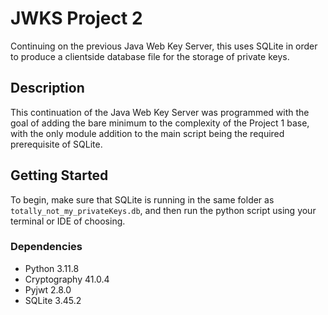 # JWKS Project 2
Continuing on the previous Java Web Key Server, this uses SQLite in order to produce a clientside database file for the storage of private keys.

## Description
This continuation of the Java Web Key Server was programmed with the goal of adding the bare minimum to the complexity of the Project 1 base, with the only module addition to the main script being the required prerequisite of SQLite.

## Getting Started
To begin, make sure that SQLite is running in the same folder as ```totally_not_my_privateKeys.db```, and then run the python script using your terminal or IDE of choosing. 

### Dependencies
* Python 3.11.8
* Cryptography 41.0.4
* Pyjwt 2.8.0
* SQLite 3.45.2
